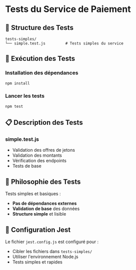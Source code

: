 # Tests du Service de Paiement

## 📁 Structure des Tests

```
tests-simples/
└── simple.test.js         # Tests simples du service
```

## 🚀 Exécution des Tests

### Installation des dépendances
```bash
npm install
```

### Lancer les tests
```bash
npm test
```

## 📋 Description des Tests

### **simple.test.js**
- Validation des offres de jetons
- Validation des montants
- Vérification des endpoints
- Tests de base

## 🎯 Philosophie des Tests

Tests simples et basiques :
- **Pas de dépendances externes**
- **Validation de base** des données
- **Structure simple** et lisible

## 🔧 Configuration Jest

Le fichier `jest.config.js` est configuré pour :
- Cibler les fichiers dans `tests-simples/`
- Utiliser l'environnement Node.js
- Tests simples et rapides 